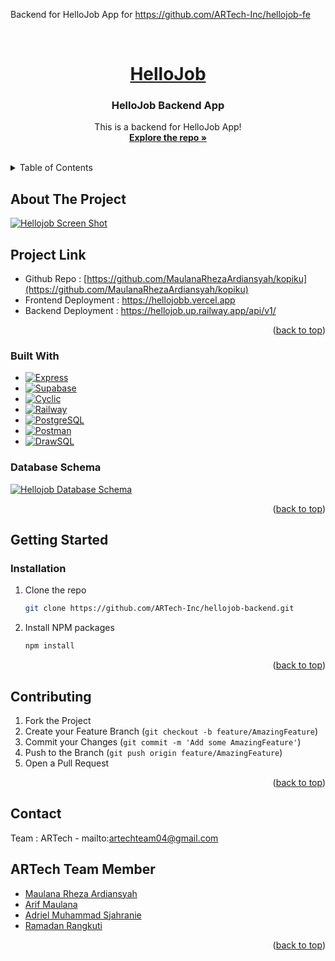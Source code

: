 Backend for HelloJob App for https://github.com/ARTech-Inc/hellojob-fe

<a name="hellojob-top"></a>
<br />
<div align="center">
  <a href="https://hellojobb.vercel.app/">
    <h1>HelloJob</h1>
  </a>

  <h3 align="center">HelloJob Backend App</h3>

  <p align="center">
    This is a backend for HelloJob App!
    <br />
    <a href="https://github.com/ARTech-Inc/hellojob-backend"><strong>Explore the repo »</strong></a>
    <br />
    <br />
  </p>
</div>

<!-- TABLE OF CONTENTS -->
<details>
  <summary>Table of Contents</summary>
  <ol>
    <li>
      <a href="#about-the-project">About The Project</a>
      <ul>
        <li><a href="#built-with">Built With</a></li>
      </ul>
    </li>
    <li>
      <a href="#getting-started">Getting Started</a>
      <ul>
        <li><a href="#installation">Installation</a></li>
      </ul>
    </li>
    <li><a href="#contributing">Contributing</a></li>
    <li><a href="#contact">Contact</a></li>
  </ol>
</details>


<!-- ABOUT THE PROJECT -->
## About The Project

[![Hellojob Screen Shot][product-screenshot]](https://hellojobb.vercel.app/)


## Project Link
* Github Repo : [https://github.com/MaulanaRhezaArdiansyah/kopiku](https://github.com/MaulanaRhezaArdiansyah/kopiku)
* Frontend Deployment : https://hellojobb.vercel.app
* Backend Deployment : https://hellojob.up.railway.app/api/v1/

<p align="right">(<a href="#hellojob-top">back to top</a>)</p>



### Built With

* [![Express][Express.js]][Express-url]
* [![Supabase][Supabase]][Supabase-url]
* [![Cyclic][Cyclic]][Cyclic-url]
* [![Railway][Railway]][Railway-url]
* [![PostgreSQL][PostgreSQL]][PostgreSQL-url]
* [![Postman][Postman]][Postman-url]
* [![DrawSQL][DrawSQL]][Drawsql-url]


### Database Schema

[![Hellojob Database Schema][hellojob-db-schema]](https://drawsql.app/teams/artech/diagrams/hellojob-app)


<p align="right">(<a href="#hellojob-top">back to top</a>)</p>



<!-- GETTING STARTED -->
## Getting Started


### Installation

1. Clone the repo
   ```sh
   git clone https://github.com/ARTech-Inc/hellojob-backend.git
   ```
2. Install NPM packages
   ```sh
   npm install
   ```

<p align="right">(<a href="#hellojob-top">back to top</a>)</p>



<!-- CONTRIBUTING -->
## Contributing

1. Fork the Project
2. Create your Feature Branch (`git checkout -b feature/AmazingFeature`)
3. Commit your Changes (`git commit -m 'Add some AmazingFeature'`)
4. Push to the Branch (`git push origin feature/AmazingFeature`)
5. Open a Pull Request

<p align="right">(<a href="#hellojob-top">back to top</a>)</p>



<!-- CONTACT -->
## Contact

Team : ARTech - mailto:artechteam04@gmail.com



<!-- ARTECH TEAM -->
## ARTech Team Member
* <a href="https://github.com/MaulanaRhezaArdiansyah">Maulana Rheza Ardiansyah</a>
* <a href="https://github.com/ariffmaulana">Arif Maulana</a>
* <a href="https://github.com/AdrielMS">Adriel Muhammad Sjahranie</a>
* <a href="https://github.com/RamadanRangkutii">Ramadan Rangkuti</a>


<p align="right">(<a href="#kopiku-top">back to top</a>)</p>


<!-- LINKS -->
[product-screenshot]: https://hellojob.up.railway.app/images/hellojob-landing-2.png
[hellojob-db-schema]: https://hellojob.up.railway.app/images/db-schema.png
[Express.js]: https://img.shields.io/badge/Express.js-20232A?style=for-the-badge&logo=express&logoColor=61DAFB
[Express-url]: https://expressjs.com/
[Supabase]: https://img.shields.io/badge/Supabase-20232A?style=for-the-badge&logo=supabase&logoColor=61DAFB
[Supabase-url]: https://supabase.com/
[Cyclic]: https://img.shields.io/badge/Cyclic.sh-20232A?style=for-the-badge&logo=cyclic.sh&logoColor=61DAFB
[Cyclic-url]: http://www.cyclic.sh/
[Railway]: https://img.shields.io/badge/Railway-20232A?style=for-the-badge&logo=railway&logoColor=61DAFB
[Railway-url]: http://www.railway.app/
[PostgreSQL]: https://img.shields.io/badge/PostgreSQL-20232A?style=for-the-badge&logo=postgresql&logoColor=61DAFB
[PostgreSQL-url]: https://www.postgresql.org/
[Postman]: https://img.shields.io/badge/Postman-20232A?style=for-the-badge&logo=postman&logoColor=61DAFB
[Postman-url]: https://www.postman.com/
[DrawSQL]: https://img.shields.io/badge/Drawsql-20232A?style=for-the-badge&logo=drawsql&logoColor=61DAFB
[Drawsql-url]: https://drawsql.app/

